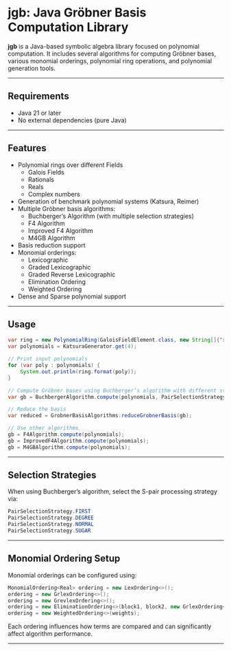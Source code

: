 # jgb: Java Gröbner Basis Computation Library

**jgb** is a Java-based symbolic algebra library focused on polynomial computation.
It includes several algorithms for computing Gröbner bases, various monomial orderings,
polynomial ring operations, and polynomial generation tools.

---

## Requirements

- Java 21 or later
- No external dependencies (pure Java)
---

## Features

* Polynomial rings over different Fields
  * Galois Fields
  * Rationals
  * Reals
  * Complex numbers
* Generation of benchmark polynomial systems (Katsura, Reimer)
* Multiple Gröbner basis algorithms:
    * Buchberger’s Algorithm (with multiple selection strategies)
    * F4 Algorithm
    * Improved F4 Algorithm
    * M4GB Algorithm
* Basis reduction support
* Monomial orderings:
    * Lexicographic
    * Graded Lexicographic
    * Graded Reverse Lexicographic
    * Elimination Ordering
    * Weighted Ordering
* Dense and Sparse polynomial support
---

## Usage

```java
var ring = new PolynomialRing(GaloisFieldElement.class, new String[]{"x1", "x2", "x3", "x4", "x5"});
var polynomials = KatsuraGenerator.get(4);

// Print input polynomials
for (var poly : polynomials) {
    System.out.println(ring.format(poly));
}

// Compute Gröbner bases using Buchberger’s algorithm with different strategies
var gb = BuchbergerAlgorithm.compute(polynomials, PairSelectionStrategy.DEGREE);

// Reduce the basis
var reduced = GrobnerBasisAlgorithms.reduceGrobnerBasis(gb);

// Use other algorithms
gb = F4Algorithm.compute(polynomials);
gb = ImprovedF4Algorithm.compute(polynomials);
gb = M4GBAlgorithm.compute(polynomials);
```

---

## Selection Strategies

When using Buchberger’s algorithm, select the S-pair processing strategy via:

```java
PairSelectionStrategy.FIRST
PairSelectionStrategy.DEGREE
PairSelectionStrategy.NORMAL
PairSelectionStrategy.SUGAR
```

---

## Monomial Ordering Setup

Monomial orderings can be configured using:

```java
MonomialOrdering<Real> ordering = new LexOrdering<>();
ordering = new GrlexOrdering<>();
ordering = new GrevlexOrdering<>();
ordering = new EliminationOrdering<>(block1, block2, new GrlexOrdering<>());
ordering = new WeightedOrdering<>(weights);
```

Each ordering influences how terms are compared and can significantly affect algorithm performance.

---
